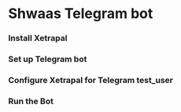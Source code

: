 # Shwaas Telegram bot

### Install Xetrapal

### Set up Telegram bot

### Configure Xetrapal for Telegram test_user

### Run the Bot
